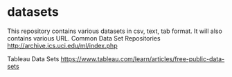 # datasets
This repository contains various datasets in csv, text, tab format. It will also contains various URL. 
Common Data Set Repositories
http://archive.ics.uci.edu/ml/index.php

Tableau Data Sets
https://www.tableau.com/learn/articles/free-public-data-sets
